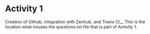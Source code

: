 # Activity 1
Creation of Github, integration with Zenhub, and Travis CI__
This is the location what houses the questions.txt file that is part of Activity 1. 
